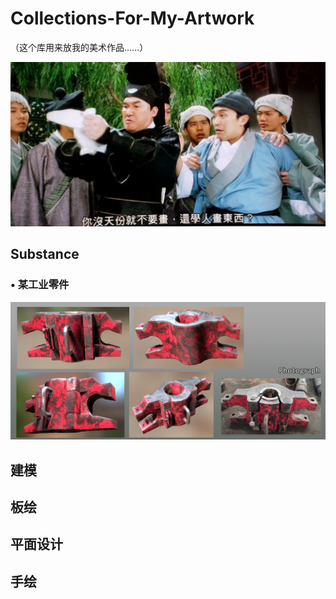 # Collections-For-My-Artwork
（这个库用来放我的美术作品……）

<div align="center"><img src="https://github.com/DaiZiLing/Collections-For-My-Jobs/blob/main/0419_Image/QQ20220419110844.png" width="600" ></div>

## Substance

### • 某工业零件

![image](https://github.com/DaiZiLing/Collections-For-My-Jobs/blob/main/0419_Image/s1.jpg)

## 建模

## 板绘

## 平面设计

## 手绘
